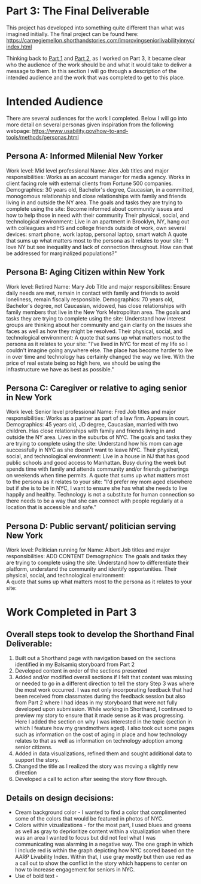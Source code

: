 # Part 3: The Final Deliverable

This project has developed into something quite different than what was imagined initially. The final project can be found here: https://carnegiemellon.shorthandstories.com/improvingseniorlivabilityinnyc/index.html 

Thinking back to [Part 1](/finalprojectdev.md) and [Part 2](/finalprojectpart2.md), as I worked on Part 3, it became clear who the audience of the work should be and what it would take to deliver a message to them. In this section I will go through a description of the intended audience and the work that was completed to get to this place. 

# Intended Audience 
There are several audiences for the work I completed. Below I will go into more detail on several personas given inspiration from the following webpage: https://www.usability.gov/how-to-and-tools/methods/personas.html

## Persona A: Informed Milenial New Yorker
  Work level: Mid level professional
  Name: Alex
  Job titles and major responsibilities: Works as an account manager for media agency. Works in client facing role with external clients from Fortune 500 companies.
  Demographics: 30 years old, Bachelor's degree, Caucasian, in a committed, monogomous relationship and close relationships with family and friends living in and outside the NY area. 
  The goals and tasks they are trying to complete using the site: Become informed about community issues and how to help those in need with their community 
Their physical, social, and technological environment: Live in an apartment in Brooklyn, NY, hang out with colleagues and HS and college friends outside of work, own several devices: smart phone, work laptop, personal laptop, smart watch
A quote that sums up what matters most to the persona as it relates to your site: "I love NY but see inequality and lack of connection throughout. How can that be addressed for marginalized populations?"
  
## Persona B: Aging Citizen within New York
  Work level: Retired
  Name: Mary
  Job Title and major responsibilites: Ensure daily needs are met, remain in contact with family and friends to avoid loneliness, remain fiscally responsible.
  Demographics: 70 years old, Bachelor's degree, not Caucasian, widowed, has close relationships with family members that live in the New York Metropolitan area. 
  The goals and tasks they are trying to complete using the site: Understand how interest groups are thinking about her community and gain clarity on the issues she faces as well as how they might be resolved. 
  Their physical, social, and technological environment:
  A quote that sums up what matters most to the persona as it relates to your site: "I've lived in NYC for most of my life so I couldn't imagine going anywhere else. The place has become harder to live in over time and technology has certainly changed the way we live. With the price of real estate being so high here, we should be using the infrastructure we have as best as possible."
## Persona C: Caregiver or relative to aging senior in New York
   Work level: Senior level professional
  Name: Fred
  Job titles and major responsibilities: Works as a partner as part of a law firm. Appears in court.
  Demographics: 45 years old, JD degree, Caucasian, married with two children. Has close relationships with family and friends living in and outside the NY area. Lives in the suburbs of NYC.
  The goals and tasks they are trying to complete using the site: Understand how his mom can age successfully in NYC as she doesn't want to leave NYC. 
Their physical, social, and technological environment: Live in a house in NJ that has good public schools and good access to Manhattan.  Busy during the week but spends time with family and attends community and/or friends gatherings on weekends when time permits. 
A quote that sums up what matters most to the persona as it relates to your site: "I'd prefer my mom aged elsewhere but if she is to be in NYC, I want to ensure she has what she needs to live happily and healthy. Technology is not a substitute for human connection so there needs to be a way that she can connect with people regularly at a location that is accessible and safe." 
## Persona D: Public servant/ politician serving New York 
  Work level: Politician running for 
  Name: Albert
  Job titles and major responsibilities: ADD CONTENT 
  Demographics: 
  The goals and tasks they are trying to complete using the site: Understand how to differentiate their platform, understand the community and identify opportunities.
Their physical, social, and technological environment:  
A quote that sums up what matters most to the persona as it relates to your site: 
# Work Completed in Part 3
## Overall steps took to develop the Shorthand Final Deliverable: 
1. Built out a Shorthand page with navigation based on the sections identified in my Balsamiq storyboard from Part 2
2. Developed content in order of the sections presented
3. Added and/or modified overall sections if I felt that content was missing or needed to go in a different direction to tell the story 
  Step 3 was where the most work occurred. I was not only incorporating feedback that had been received from classmates during the feedback session but also from Part 2 where I had ideas in my storyboard that were not fully developed upon submission. While working in Shorthand, I continued to preview my story to ensure that it made sense as it was progressing. Here I added the section on why I was interested in the topic (section in which I feature how my grandmothers aged). I also took out some pages such as information on the cost of aging in place and how technology relates to that as well as information on technology adoption among senior citizens. 
4. Added in data visualizations, refined them and sought additional data to support the story. 
5. Changed the title as I realized the story was moving a slightly new direction 
6. Developed a call to action after seeing the story flow through. 

## Details on design decisions: 
- Cream background color - I wanted to find a color that complimented some of the colors that would be featured in photos of NYC.
- Colors within vizualizations - for the most part, I used blues and greens as well as gray to deprioritize content within a vizualization when there was an area I wanted to focus but did not feel what I was communicating was alarming in a negative way. The one graph in which I include red is within the graph depicting how NYC scored based on the AARP Livability Index. Within that, I use gray mostly but then use red as a call out to show the conflict in the story which happens to center on how to increase engagement for seniors in NYC. 
- Use of bold text - 
